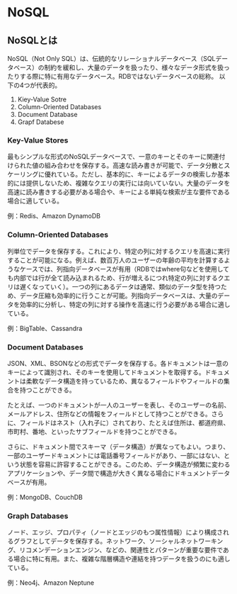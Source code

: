 # NoSQL

## NoSQLとは

NoSQL（Not Only SQL）は、伝統的なリレーショナルデータベース（SQLデータベース）の制約を緩和し、大量のデータを扱ったり、様々なデータ形式を扱ったりする際に特に有用なデータベース。RDBではないデータベースの総称。
以下の4つが代表的。

1. Kiey-Value Sotre
2. Column-Oriented Databases
3. Document Database
4. Grapf Databese

### Key-Value Stores

最もシンプルな形式のNoSQLデータベースで、一意のキーとそのキーに関連付けられた値の組み合わせを保存する。高速な読み書きが可能で、データ分散とスケーリングに優れている。ただし、基本的に、キーによるデータの検索しか基本的には提供しないため、複雑なクエリの実行には向いていない。大量のデータを高速に読み書きする必要がある場合や、キーによる単純な検索が主な要件である場合に適している。

例：Redis、Amazon DynamoDB

### Column-Oriented Databases

列単位でデータを保存する。これにより、特定の列に対するクエリを高速に実行することが可能になる。例えば、数百万人のユーザーの年齢の平均を計算するようなケースでは、列指向データベースが有用（RDBではwhere句などを使用しても内部では行が全て読み込まれるため、行が増えるにつれ特定の列に対するクエリは遅くなっていく）。一つの列にあるデータは通常、類似のデータ型を持つため、データ圧縮も効率的に行うことが可能。列指向データベースは、大量のデータを効率的に分析し、特定の列に対する操作を高速に行う必要がある場合に適している。

例：BigTable、Cassandra

### Document Databases

JSON、XML、BSONなどの形式でデータを保存する。各ドキュメントは一意のキーによって識別され、そのキーを使用してドキュメントを取得する。ドキュメントは柔軟なデータ構造を持っているため、異なるフィールドやフィールドの集合を持つことができる。

たとえば、一つのドキュメントが一人のユーザーを表し、そのユーザーの名前、メールアドレス、住所などの情報をフィールドとして持つことができる。さらに、フィールドはネスト（入れ子に）されており、たとえば住所は、都道府県、市町村、番地、といったサブフィールドを持つことができる。

さらに、ドキュメント間でスキーマ（データ構造）が異なってもよい。つまり、一部のユーザードキュメントには電話番号フィールドがあり、一部にはない、という状態を容易に許容することができる。このため、データ構造が頻繁に変わるアプリケーションや、データ間で構造が大きく異なる場合にドキュメントデータベースが有用。

例：MongoDB、CouchDB

### Graph Databases

ノード、エッジ、プロパティ（ノードとエッジのもつ属性情報）により構成されるグラフとしてデータを保存する。ネットワーク、ソーシャルネットワーキング、リコメンデーションエンジン、などの、関連性とパターンが重要な要件である場合に特に有用。また、複雑な階層構造や連結を持つデータを扱うのにも適している。

例：Neo4j、Amazon Neptune
